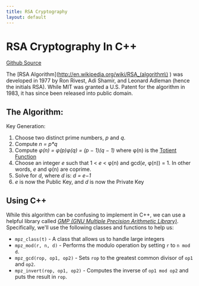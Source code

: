```yaml
---
title: RSA Cryptography
layout: default
---
```


RSA Cryptography In C++  
================
[ Github Source](https://github.com/mclayton7/RSA)
  
   

The [RSA Algorithm](http://en.wikipedia.org/wiki/RSA_(algorithm\) ) was developed in 1977 by Ron Rivest, Adi Shamir, and Leonard Adleman (hence the initials RSA). While MIT was granted a U.S. Patent for the algorithm in 1983, it has since been released into public domain.  
            
The Algorithm:
-------------------
Key Generation:  
1. Choose two distinct prime numbers, *p* and *q*.  
2. Compute *n = p\*q*  
3. Compute *φ(n) = φ(p)φ(q) = (p − 1)(q − 1)* where φ(n) is the [Totient Function](http://en.wikipedia.org/wiki/Euler%27s_totient_function)  
4. Choose an integer *e* such that 1 < *e* < φ(n) and gcd(*e*, φ(n)) = 1. In other words, *e* and φ(n) are coprime.  
5. Solve for *d*, where *d* is: *d = e−1*  
6. *e* is now the Public Key, and *d* is now the Private Key

Using C++
-------------
While this algorithm can be confusing to implement in C++, we can use a helpful library called [*GMP (GNU Multiple Precision Arithmetic Library)*](https://gmplib.org/).  Specifically, we'll use the following classes and functions to help us:  
+ `mpz_class(t)` - A class that allows us to handle large integers  
+ `mpz_mod(r, n, d)` - Performs the modulo operation  by setting `r` to `n mod d`.  
+  `mpz_gcd(rop, op1, op2)` - Sets `rop` to the greatest common divisor of `op1` and `op2`.  
+  `mpz_invert(rop, op1, op2)` - Computes the inverse of `op1 mod op2` and puts the result in `rop`.  












